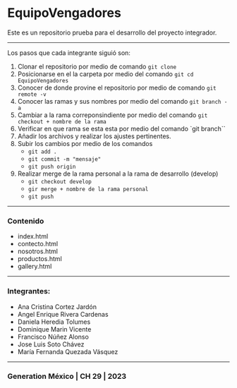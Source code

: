 # EquipoVengadores

Este es un repositorio prueba para el desarrollo del proyecto integrador.

---
Los pasos que cada integrante siguió son:

1. Clonar el repositorio por medio de comando `git clone`
2. Posicionarse en el la carpeta por medio del comando  `git cd EquipoVengadores`
3. Conocer de donde provine el repositorio por medio de comando `git remote -v`
4. Conocer las ramas y sus nombres por medio del comando `git branch -a`
5. Cambiar a la rama correponsindiente por medio del comando `git checkout + nombre de la rama`
6. Verificar en que rama se esta esta por medio del comando `git branch``
7. Añadir los archivos y realizar los ajustes pertinentes.
8. Subir los cambios por medio de los comandos 
    - `git add .` 
    -  `git commit -m "mensaje"` 
    - `git push origin`
9. Realizar merge de la rama personal a la rama de desarrollo (develop)
    - `git checkout develop`
    - `gir merge + nombre de la rama personal`
    - `git push`
---
### Contenido
- index.html
- contecto.html
- nosotros.html
- productos.html
- gallery.html


---
### Integrantes:
- Ana Cristina Cortez Jardón
- Angel Enrique Rivera Cardenas
- Daniela Heredia Tolumes
- Dominique Marin Vicente
- Francisco Núñez Alonso
- Jose Luis Soto Chávez
- María Fernanda Quezada Vásquez

---

### Generation México | CH 29 | 2023





